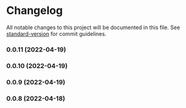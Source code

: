 # Changelog

All notable changes to this project will be documented in this file. See [standard-version](https://github.com/conventional-changelog/standard-version) for commit guidelines.

### 0.0.11 (2022-04-19)

### 0.0.10 (2022-04-19)

### 0.0.9 (2022-04-19)

### 0.0.8 (2022-04-18)
